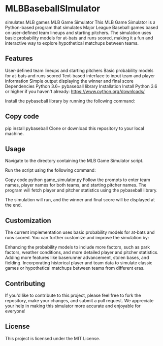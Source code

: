 # MLBBaseballSImulator
simulates MLB games
MLB Game Simulator
This MLB Game Simulator is a Python-based program that simulates Major League Baseball games based on user-defined team lineups and starting pitchers. The simulation uses basic probability models for at-bats and runs scored, making it a fun and interactive way to explore hypothetical matchups between teams.

## Features
User-defined team lineups and starting pitchers
Basic probability models for at-bats and runs scored
Text-based interface to input team and player information
Simple output displaying the winner and final score
Dependencies
Python 3.6+
pybaseball library
Installation
Install Python 3.6 or higher if you haven't already: https://www.python.org/downloads/

Install the pybaseball library by running the following command:

## Copy code
pip install pybaseball
Clone or download this repository to your local machine.

## Usage
Navigate to the directory containing the MLB Game Simulator script.

Run the script using the following command:

Copy code
python game_simulator.py
Follow the prompts to enter team names, player names for both teams, and starting pitcher names. The program will fetch player and pitcher statistics using the pybaseball library.

The simulation will run, and the winner and final score will be displayed at the end.

## Customization
The current implementation uses basic probability models for at-bats and runs scored. You can further customize and improve the simulation by:

Enhancing the probability models to include more factors, such as park factors, weather conditions, and more detailed player and pitcher statistics.
Adding more features like baserunner advancement, stolen bases, and fielding.
Incorporating historical player and team data to simulate classic games or hypothetical matchups between teams from different eras.

## Contributing
If you'd like to contribute to this project, please feel free to fork the repository, make your changes, and submit a pull request. We appreciate your help in making this simulator more accurate and enjoyable for everyone!

## License
This project is licensed under the MIT License.

